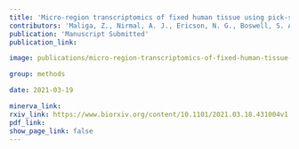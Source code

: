 ```yaml
---
title: 'Micro-region transcriptomics of fixed human tissue using pick-seq.'
contributors: 'Maliga, Z., Nirmal, A. J., Ericson, N. G., Boswell, S. A., U’Ren, L., Podyminogin, R., Chow, J., Chen, Y.-A., … Sorger, P. K. (2021).'
publication: 'Manuscript Submitted'
publication_link:

image: publications/micro-region-transcriptomics-of-fixed-human-tissue-using-pick-seq.PNG

group: methods

date: 2021-03-19

minerva_link:
rxiv_link: https://www.biorxiv.org/content/10.1101/2021.03.18.431004v1
pdf_link:
show_page_link: false
---
```

